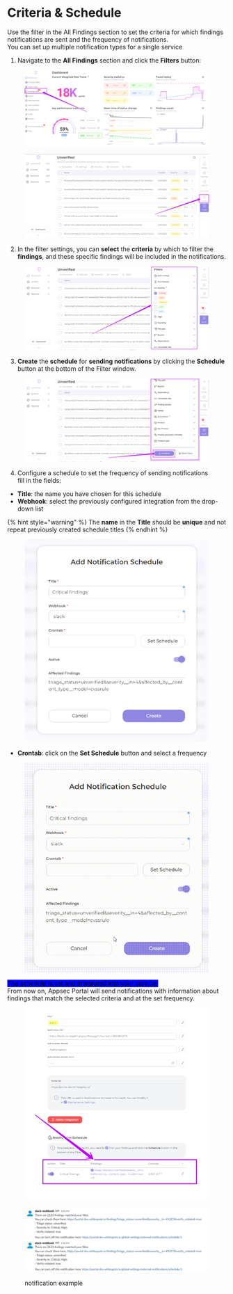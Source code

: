 # Criteria & Schedule

Use the filter in the All Findings section to set the criteria for which findings notifications are sent and the frequency of notifications. \
You can set up multiple notification types for a single service

1. Navigate to the **All Findings** section and click the **Filters** button:

<figure><img src="../../../.gitbook/assets/image (1) (1).png" alt=""><figcaption></figcaption></figure>

<figure><img src="../../../.gitbook/assets/notif sched2.png" alt=""><figcaption></figcaption></figure>

2. In the filter settings, you can **select** the **criteria** by which to filter the **findings**, and these specific findings will be included in the notifications.

<figure><img src="../../../.gitbook/assets/notif sched 3.png" alt=""><figcaption></figcaption></figure>

3. **Create** the **schedule** for **sending notifications** by clicking the **Schedule** button at the bottom of the Filter window.

<figure><img src="../../../.gitbook/assets/notif sched4.png" alt=""><figcaption></figcaption></figure>

4. Configure a schedule to set the frequency of sending notifications\
   fill in the fields:

* **Title**: the name you have chosen for this schedule
* **Webhook**: select the previously configured integration from the drop-down list

{% hint style="warning" %}
The **name** in the **Title** should be **unique** and not repeat previously created schedule titles
{% endhint %}

<figure><img src="../../../.gitbook/assets/notif sched 5.png" alt=""><figcaption></figcaption></figure>

* **Crontab**: click on the **Set Schedule** button and select a frequency

<figure><img src="../../../.gitbook/assets/notif sched5.gif" alt=""><figcaption></figcaption></figure>

<mark style="background-color:blue;">The schedule is set and integrated into your service.</mark> \
From now on, Appsec Portal will send notifications with information about findings that match the selected criteria and at the set frequency.

<figure><img src="../../../.gitbook/assets/notif sched 6.png" alt=""><figcaption></figcaption></figure>

<figure><img src="../../../.gitbook/assets/notif sched 7.png" alt=""><figcaption><p>notification example</p></figcaption></figure>
